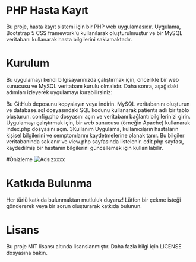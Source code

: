 # PHP Hasta Kayıt
Bu proje, hasta kayıt sistemi için bir PHP web uygulamasıdır. Uygulama, Bootstrap 5 CSS framework'ü kullanılarak oluşturulmuştur ve bir MySQL veritabanı kullanarak hasta bilgilerini saklamaktadır.

# Kurulum
Bu uygulamayı kendi bilgisayarınızda çalıştırmak için, öncelikle bir web sunucusu ve MySQL veritabanı kurulu olmalıdır. Daha sonra, aşağıdaki adımları izleyerek uygulamayı kurabilirsiniz:

Bu GitHub deposunu kopyalayın veya indirin.
MySQL veritabanını oluşturun ve database.sql dosyasındaki SQL kodunu kullanarak patients adlı bir tablo oluşturun.
config.php dosyasını açın ve veritabanı bağlantı bilgilerinizi girin.
Uygulamayı çalıştırmak için, bir web sunucusu (örneğin Apache) kullanarak index.php dosyasını açın.
3Kullanım
Uygulama, kullanıcıların hastaların kişisel bilgilerini ve semptomlarını kaydetmelerine olanak tanır. Bu bilgiler veritabanında saklanır ve view.php sayfasında listelenir. edit.php sayfası, kaydedilmiş bir hastanın bilgilerini güncellemek için kullanılabilir.

#Önizleme
![Adsızxxxx](https://user-images.githubusercontent.com/67739721/235375479-90818432-437c-4da0-911c-75fcebcf29ba.png)

# Katkıda Bulunma
Her türlü katkıda bulunmaktan mutluluk duyarız! Lütfen bir çekme isteği göndererek veya bir sorun oluşturarak katkıda bulunun.

# Lisans
Bu proje MIT lisansı altında lisanslanmıştır. Daha fazla bilgi için LICENSE dosyasına bakın.
